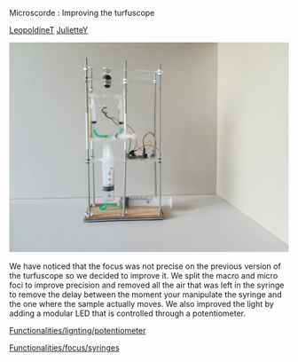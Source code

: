 Microscorde : Improving the turfuscope

[LeopoldineT](https://github.com/LeopoldineT)
[JulietteY](https://github.com/JulietteY)

![alt_text](https://github.com/MakerLabCRI/FrugalMicroscope/blob/master/StudentStories/Microscorde/images/42247803_242131496455972_2159708104176959488_n.jpg)


  We have noticed that the focus was not precise on the previous version of the turfuscope so we decided to improve it. We split the macro and micro foci to improve precision and removed all the air that was left in the syringe to remove the delay between the moment your manipulate the syringe and the one where the sample actually moves.
  We also improved the light by adding a modular LED that is controlled through a potentiometer.
  
  [Functionalities/lignting/potentiometer](https://github.com/MakerLabCRI/FrugalMicroscope/blob/master/StudentStories/Microscorde/images/ezgif.com-optimize.gif)
  
  [Functionalities/focus/syringes](https://github.com/MakerLabCRI/FrugalMicroscope/blob/master/StudentStories/Microscorde/images/ezgif.com-video-to-gif.gif)
